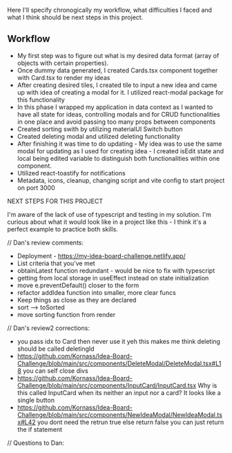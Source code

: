 Here I'll specify chronogically my workflow, what difficulties I faced and what I think should be next steps in this project.

## Workflow

- My first step was to figure out what is my desired data format (array of objects with certain properties).
- Once dummy data generated, I created Cards.tsx component together with Card.tsx to render my ideas
- After creating desired tiles, I created tile to input a new idea and came up with idea of creating a modal for it. I utilized react-modal package for this functionality
- In this phase I wrapped my application in data context as I wanted to have all state for ideas, controlling modals and for CRUD functionalities in one place and avoid passing too many props between components
- Created sorting swith by utilizing materialUI Switch button
- Created deleting modal and utilized deleting functionality
- After finishing it was time to do updating - My idea was to use the same modal for updating as I used for creating idea - I created isEdit state and local being edited variable to distinguish both functionalities within one component.
- Utilized react-toastify for notifications
- Metadata, icons, cleanup, changing script and vite config to start project on port 3000

NEXT STEPS FOR THIS PROJECT

I'm aware of the lack of use of typescript and testing in my solution. I'm curious about what it would look like in a project like this - I think it's a perfect example to practice both skills.

// Dan's review comments:

- Deployment - https://my-idea-board-challenge.netlify.app/
- List criteria that you've met
- obtainLatest function redundant - would be nice to fix with typescript
- getting from local storage in useEffect instead on state initialization
- move e.preventDefault() closer to the form
- refactor addIdea function into smaller, more clear funcs
- Keep things as close as they are declared
- sort --> toSorted
- move sorting function from render

// Dan's review2 corrections:

- you pass idx to Card then never use it
  yeh this makes me think deleting should be called deletingId
- https://github.com/Kornass/Idea-Board-Challenge/blob/main/src/components/DeleteModal/DeleteModal.tsx#L18 you can self close divs <div />
- https://github.com/Kornass/Idea-Board-Challenge/blob/main/src/components/InputCard/InputCard.tsx Why is this called InputCard when its neither an input nor a card? It looks like a single button
- https://github.com/Kornass/Idea-Board-Challenge/blob/main/src/components/NewIdeaModal/NewIdeaModal.tsx#L42 you dont need the retrun true else return false
  you can just return the if statement

// Questions to Dan:
